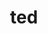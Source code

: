 ---
category: 3-letters
denotation: null
name: ted
reference_link: https://www.etymonline.com/word/ted
root_language: null
root_name: null
title: ted
type: free
word_sums:
- respelling: ted
  sum: 'Ted + '
---